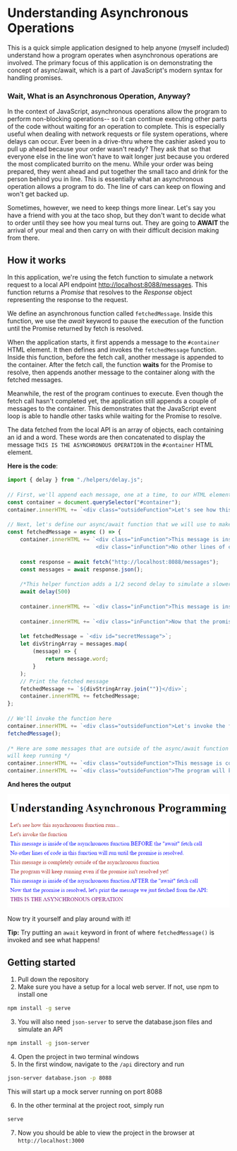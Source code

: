 # Understanding Asynchronous Operations

This is a quick simple application designed to help anyone (myself included) understand how a program operates when asynchronous operations are involved. The primary focus of this application is on demonstrating the concept of async/await, which is a part of JavaScript's modern syntax for handling promises.

### Wait, What is an Asynchronous Operation, Anyway?
In the context of JavaScript, asynchronous operations allow the program to perform non-blocking operations-- so it can continue executing other parts of the code without waiting for an operation to complete. This is especially useful when dealing with network requests or file system operations, where delays can occur. Ever been in a drive-thru where the cashier asked you to pull up ahead because your order wasn't ready? They ask that so that everyone else in the line won't have to wait longer just because you ordered the most complicated burrito on the menu. While your order was being prepared, they went ahead and put together the small taco and drink for the person behind you in line. This is essentially what an asynchronous operation allows a program to do. The line of cars can keep on flowing and won't get backed up.

Sometimes, however, we need to keep things more linear. Let's say you have a friend with you at the taco shop, but they don't want to decide what to order until they see how you meal turns out. They are going to **AWAIT** the arrival of your meal and then carry on with their difficult decision making from there.

## How it works
In this application, we're using the fetch function to simulate a network request to a local API endpoint [http://localhost:8088/messages](http://localhost:8088/messages). This function returns a _Promise_ that resolves to the _Response_ object representing the response to the request.

We define an asynchronous function called `fetchedMessage`. Inside this function, we use the _await_ keyword to pause the execution of the function until the Promise returned by fetch is resolved.

When the application starts, it first appends a message to the `#container` HTML element. It then defines and invokes the `fetchedMessage` function. Inside this function, before the fetch call, another message is appended to the container. After the fetch call, the function **waits** for the Promise to resolve, then appends another message to the container along with the fetched messages.

Meanwhile, the rest of the program continues to execute. Even though the fetch call hasn't completed yet, the application still appends a couple of messages to the container. This demonstrates that the JavaScript event loop is able to handle other tasks while waiting for the Promise to resolve.

The data fetched from the local API is an array of objects, each containing an id and a word. These words are then concatenated to display the message `THIS IS THE ASYNCHRONOUS OPERATION` in the `#container` HTML element.

**Here is the code**:
```JavaScript
import { delay } from "./helpers/delay.js";

// First, we'll append each message, one at a time, to our HTML element "#container"
const container = document.querySelector("#container");
container.innerHTML += `<div class="outsideFunction">Let's see how this asynchronous function runs...</div>`;

// Next, let's define our async/await function that we will use to make a fetch to the local API 
const fetchedMessage = async () => {
    container.innerHTML += `<div class="inFunction">This message is inside of the asynchronous function BEFORE the "await" fetch call</div>
                            <div class="inFunction">No other lines of code in this function will run until the promise is resolved.</div>`;
    
    const response = await fetch("http://localhost:8088/messages");
    const messages = await response.json();

    /*This helper function adds a 1/2 second delay to simulate a slower network*/
    await delay(500)

    container.innerHTML += `<div class="inFunction">This message is inside of the asynchronous function AFTER the "await" fetch call</div>`;

    container.innerHTML += `<div class="inFunction">Now that the promise is resolved, let's print the message we just fetched from the API:</div>`;

    let fetchedMessage = `<div id="secretMessage">`;
    let divStringArray = messages.map(
        (message) => {
            return message.word;
        }
    );
    // Print the fetched message
    fetchedMessage += `${divStringArray.join("")}</div>`;
    container.innerHTML += fetchedMessage;
};

// We'll invoke the function here
container.innerHTML += `<div class="outsideFunction">Let's invoke the function</div>`;
fetchedMessage();

/* Here are some messages that are outside of the async/await function to show that the program
will keep running */
container.innerHTML += `<div class="outsideFunction">This message is completely outside of the asynchronous function</div>`;
container.innerHTML += `<div class="outsideFunction">The program will keep running even if the promise isn't resolved yet!</div>`;
```
**And heres the output**

![screenshot](./public/assets/screenshot.png)

Now try it yourself and play around with it! 

**Tip:** Try putting an `await` keyword in front of where `fetchedMessage()` is invoked and see what happens!

## Getting started
1. Pull down the repository
2. Make sure you have a setup for a local web server. If not, use npm to install one

```bash
npm install -g serve
```

3. You will also need `json-server` to serve the database.json files and simulate an API

```bash
npm install -g json-server
```
4. Open the project in two terminal windows
5. In the first window, navigate to the `/api` directory and run

```bash
json-server database.json -p 8088
```
This will start up a mock server running on port 8088

6. In the other terminal at the project root, simply run
```bash
serve
```

7. Now you should be able to view the project in the browser at `http://localhost:3000`